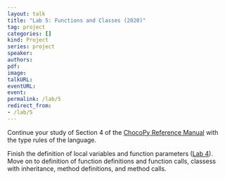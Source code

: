 ```yaml
---
layout: talk
title: "Lab 5: Functions and Classes (2020)"
tag: project
categories: []
kind: Project
series: project
speaker:
authors:
pdf:
image:
talkURL:
eventURL:
event:
permalink: /lab/5
redirect_from:
- /lab/5
---
```


Continue your study of Section 4 of the [ChocoPy Reference Manual]({{site.baseurl}}/labl/0a) with the type rules of the language.

Finish the definition of local variables and function parameters ([Lab 4]({{site.baseurl}}/lab/4)).
Move on to definition of function definitions and function calls, classess with inheritance, method definitions, and method calls.
